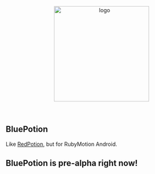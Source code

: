 <p align="center"><img src="http://s3.amazonaws.com/ir_public/projects/redpotion/BluePotion_logo_500w.png" alt="logo" width="250px"></p>

<br />

BluePotion
-----------

Like [RedPotion](http://redpotion.org), but for RubyMotion Android.

## BluePotion is pre-alpha right now!
